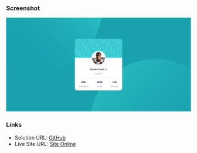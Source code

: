 
### Screenshot

![](./FireShot%20Capture%20Frontend%20Mentor%20-%20Profile%20card%20component.png)



### Links

- Solution URL: [GitHub](https://github.com/oAnthonyG/Profile-Card-Component)
- Live Site URL: [Site Online](https://oanthonyg.github.io/Profile-Card-Component/)
